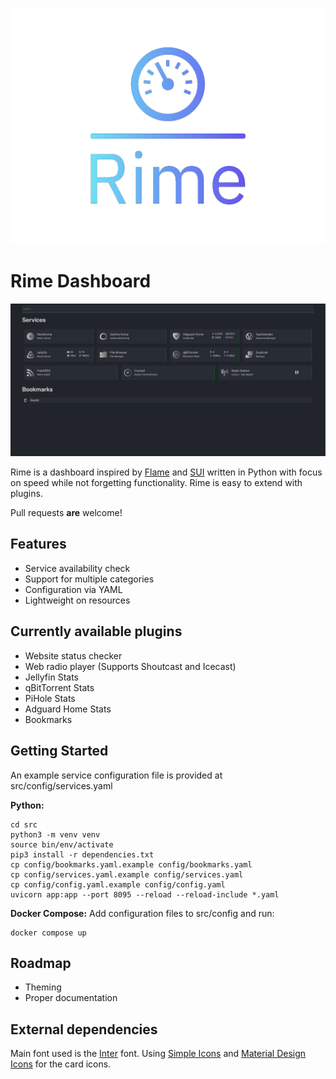 ![Rime Logo](docs/rime-logo.png?raw=true "Rime Logo" )

# Rime Dashboard

![Main Interface](docs/screenshot.png?raw=true "Main interface ")

Rime is a dashboard inspired by [Flame](https://github.com/pawelmalak/flame) and [SUI](https://github.com/jeroenpardon/sui) written in Python with focus on speed while not forgetting functionality. Rime is easy to extend with plugins.

Pull requests **are** welcome!

## Features

- Service availability check
- Support for multiple categories
- Configuration via YAML
- Lightweight on resources

## Currently available plugins
- Website status checker
- Web radio player (Supports Shoutcast and Icecast)
- Jellyfin Stats
- qBitTorrent Stats
- PiHole Stats
- Adguard Home Stats
- Bookmarks

## Getting Started

An example service configuration file is provided at src/config/services.yaml


**Python:**

```
cd src
python3 -m venv venv  
source bin/env/activate  
pip3 install -r dependencies.txt  
cp config/bookmarks.yaml.example config/bookmarks.yaml
cp config/services.yaml.example config/services.yaml
cp config/config.yaml.example config/config.yaml
uvicorn app:app --port 8095 --reload --reload-include *.yaml

```

**Docker Compose:**
Add configuration files to src/config and run:

```
docker compose up

```

## Roadmap
- Theming  
- Proper documentation

## External dependencies

Main font used is the [Inter](https://rsms.me/inter/) font.
Using [Simple Icons](https://simpleicons.org/) and [Material Design Icons](https://pictogrammers.com/library/mdi/) for the card icons.
